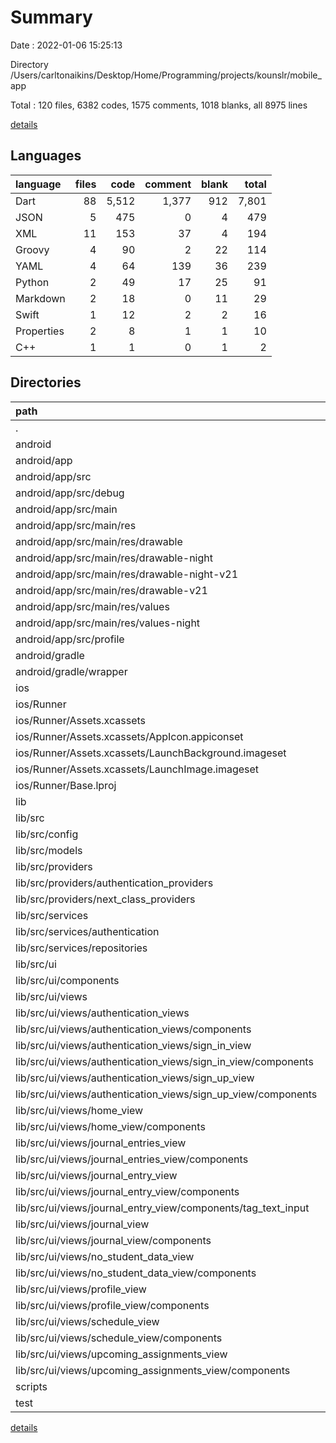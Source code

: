 # Summary

Date : 2022-01-06 15:25:13

Directory /Users/carltonaikins/Desktop/Home/Programming/projects/kounslr/mobile_app

Total : 120 files,  6382 codes, 1575 comments, 1018 blanks, all 8975 lines

[details](details.md)

## Languages
| language | files | code | comment | blank | total |
| :--- | ---: | ---: | ---: | ---: | ---: |
| Dart | 88 | 5,512 | 1,377 | 912 | 7,801 |
| JSON | 5 | 475 | 0 | 4 | 479 |
| XML | 11 | 153 | 37 | 4 | 194 |
| Groovy | 4 | 90 | 2 | 22 | 114 |
| YAML | 4 | 64 | 139 | 36 | 239 |
| Python | 2 | 49 | 17 | 25 | 91 |
| Markdown | 2 | 18 | 0 | 11 | 29 |
| Swift | 1 | 12 | 2 | 2 | 16 |
| Properties | 2 | 8 | 1 | 1 | 10 |
| C++ | 1 | 1 | 0 | 1 | 2 |

## Directories
| path | files | code | comment | blank | total |
| :--- | ---: | ---: | ---: | ---: | ---: |
| . | 120 | 6,382 | 1,575 | 1,018 | 8,975 |
| android | 16 | 234 | 38 | 26 | 298 |
| android/app | 11 | 188 | 37 | 15 | 240 |
| android/app/src | 9 | 82 | 35 | 3 | 120 |
| android/app/src/debug | 1 | 4 | 3 | 1 | 8 |
| android/app/src/main | 7 | 74 | 29 | 1 | 104 |
| android/app/src/main/res | 6 | 44 | 18 | 0 | 62 |
| android/app/src/main/res/drawable | 1 | 6 | 0 | 0 | 6 |
| android/app/src/main/res/drawable-night | 1 | 6 | 0 | 0 | 6 |
| android/app/src/main/res/drawable-night-v21 | 1 | 6 | 0 | 0 | 6 |
| android/app/src/main/res/drawable-v21 | 1 | 6 | 0 | 0 | 6 |
| android/app/src/main/res/values | 1 | 10 | 9 | 0 | 19 |
| android/app/src/main/res/values-night | 1 | 10 | 9 | 0 | 19 |
| android/app/src/profile | 1 | 4 | 3 | 1 | 8 |
| android/gradle | 1 | 5 | 1 | 1 | 7 |
| android/gradle/wrapper | 1 | 5 | 1 | 1 | 7 |
| ios | 8 | 492 | 4 | 9 | 505 |
| ios/Runner | 8 | 492 | 4 | 9 | 505 |
| ios/Runner/Assets.xcassets | 4 | 408 | 0 | 5 | 413 |
| ios/Runner/Assets.xcassets/AppIcon.appiconset | 1 | 330 | 0 | 1 | 331 |
| ios/Runner/Assets.xcassets/LaunchBackground.imageset | 1 | 52 | 0 | 1 | 53 |
| ios/Runner/Assets.xcassets/LaunchImage.imageset | 2 | 26 | 0 | 3 | 29 |
| ios/Runner/Base.lproj | 2 | 71 | 2 | 1 | 74 |
| lib | 87 | 5,498 | 1,367 | 904 | 7,769 |
| lib/src | 86 | 5,449 | 1,344 | 891 | 7,684 |
| lib/src/config | 4 | 87 | 69 | 14 | 170 |
| lib/src/models | 10 | 1,174 | 170 | 207 | 1,551 |
| lib/src/providers | 16 | 177 | 272 | 64 | 513 |
| lib/src/providers/authentication_providers | 3 | 17 | 51 | 11 | 79 |
| lib/src/providers/next_class_providers | 3 | 43 | 51 | 12 | 106 |
| lib/src/services | 5 | 826 | 103 | 203 | 1,132 |
| lib/src/services/authentication | 2 | 168 | 34 | 42 | 244 |
| lib/src/services/repositories | 3 | 658 | 69 | 161 | 888 |
| lib/src/ui | 51 | 3,185 | 730 | 403 | 4,318 |
| lib/src/ui/components | 7 | 496 | 128 | 53 | 677 |
| lib/src/ui/views | 44 | 2,689 | 602 | 350 | 3,641 |
| lib/src/ui/views/authentication_views | 6 | 316 | 34 | 35 | 385 |
| lib/src/ui/views/authentication_views/components | 2 | 38 | 0 | 8 | 46 |
| lib/src/ui/views/authentication_views/sign_in_view | 2 | 171 | 17 | 15 | 203 |
| lib/src/ui/views/authentication_views/sign_in_view/components | 1 | 25 | 0 | 3 | 28 |
| lib/src/ui/views/authentication_views/sign_up_view | 2 | 107 | 17 | 12 | 136 |
| lib/src/ui/views/authentication_views/sign_up_view/components | 1 | 18 | 0 | 3 | 21 |
| lib/src/ui/views/home_view | 5 | 519 | 88 | 48 | 655 |
| lib/src/ui/views/home_view/components | 4 | 286 | 68 | 32 | 386 |
| lib/src/ui/views/journal_entries_view | 6 | 392 | 68 | 44 | 504 |
| lib/src/ui/views/journal_entries_view/components | 5 | 360 | 51 | 36 | 447 |
| lib/src/ui/views/journal_entry_view | 8 | 568 | 115 | 95 | 778 |
| lib/src/ui/views/journal_entry_view/components | 7 | 496 | 98 | 81 | 675 |
| lib/src/ui/views/journal_entry_view/components/tag_text_input | 3 | 316 | 30 | 56 | 402 |
| lib/src/ui/views/journal_view | 4 | 233 | 68 | 32 | 333 |
| lib/src/ui/views/journal_view/components | 3 | 147 | 51 | 20 | 218 |
| lib/src/ui/views/no_student_data_view | 2 | 48 | 17 | 9 | 74 |
| lib/src/ui/views/no_student_data_view/components | 1 | 30 | 0 | 3 | 33 |
| lib/src/ui/views/profile_view | 8 | 292 | 144 | 49 | 485 |
| lib/src/ui/views/profile_view/components | 6 | 200 | 102 | 33 | 335 |
| lib/src/ui/views/schedule_view | 2 | 114 | 34 | 13 | 161 |
| lib/src/ui/views/schedule_view/components | 1 | 11 | 17 | 4 | 32 |
| lib/src/ui/views/upcoming_assignments_view | 2 | 116 | 17 | 14 | 147 |
| lib/src/ui/views/upcoming_assignments_view/components | 1 | 15 | 0 | 3 | 18 |
| scripts | 2 | 49 | 17 | 25 | 91 |
| test | 1 | 14 | 10 | 8 | 32 |

[details](details.md)